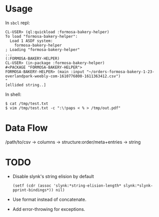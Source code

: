 # Usage

In `sbcl` repl:

```
CL-USER> (ql:quickload :formosa-bakery-helper)
To load "formosa-bakery-helper":
  Load 1 ASDF system:
    formosa-bakery-helper
; Loading "formosa-bakery-helper"
...
(:FORMOSA-BAKERY-HELPER)
CL-USER> (in-package :formosa-bakery-helper)
#<PACKAGE "FORMOSA-BAKERY-HELPER">
FORMOSA-BAKERY-HELPER> (main :input "~/orders-formosa-bakery-1-23-overlandpark-weebly-com-1610776800-1611363412.csv")
"
[ellided string..]
```

In shell:

```
$ cat /tmp/test.txt
$ vim /tmp/test.txt -c ":\!paps < % > /tmp/out.pdf"
```

# Data Flow

/path/to/csv -> columns -> structure:order/meta+entries -> string

# TODO

+ Disable slynk's string elision by default

  ``` common-lisp
  (setf (cdr (assoc 'slynk:*string-elision-length* slynk:*slynk-pprint-bindings*)) nil)
  ```

+ Use format instead of concatenate.

+ Add error-throwing for exceptions.
